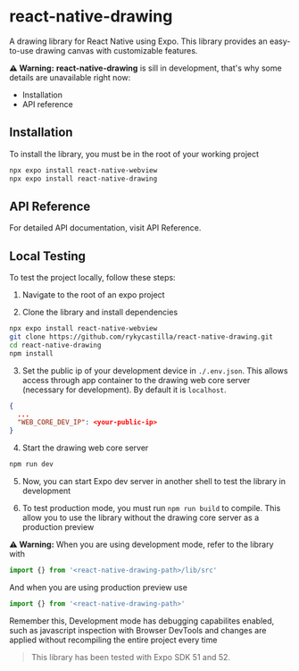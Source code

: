 # react-native-drawing
A drawing library for React Native using Expo. This library provides an easy-to-use drawing canvas with customizable features.

**⚠️ Warning:**
**react-native-drawing** is sill in development, that's why some details are unavailable right now:
 - Installation
 - API reference

## Installation
To install the library, you must be in the root of your working project

``` bash
npx expo install react-native-webview
npx expo install react-native-drawing
```

## API Reference
For detailed API documentation, visit API Reference.

## Local Testing
To test the project locally, follow these steps:

1. Navigate to the root of an expo project

2. Clone the library and install dependencies

``` bash
npx expo install react-native-webview
git clone https://github.com/rykycastilla/react-native-drawing.git
cd react-native-drawing
npm install
```

3. Set the public ip of your development device in `./.env.json`. This allows access through app container to the drawing web core server (necessary for development). By default it is `localhost`.

``` json
{
  ...
  "WEB_CORE_DEV_IP": <your-public-ip>
}
```

4. Start the drawing web core server

``` bash
npm run dev
```

5. Now, you can start Expo dev server in another shell to test the library in development

6. To test production mode, you must run `npm run build` to compile. This allow you to use the library without the drawing core server as a production preview

**⚠️ Warning:**
When you are using development mode, refer to the library with

``` javascript
import {} from '<react-native-drawing-path>/lib/src'
```

And when you are using production preview use

``` javascript
import {} from '<react-native-drawing-path>'
```
Remember this, Development mode has debugging capabilites enabled, such as javascript inspection with Browser DevTools and changes are applied without recompiling the entire project every time

> This library has been tested with Expo SDK 51 and 52.